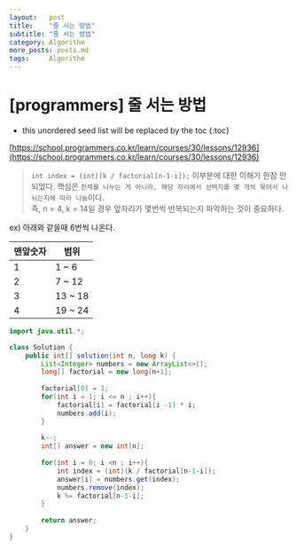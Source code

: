 ```yaml
---
layout:   post
title:    "줄 서는 방법"
subtitle: "줄 서는 방법"
category: Algorithm
more_posts: posts.md
tags:     Algorithm
---
```

# [programmers] 줄 서는 방법

<!--more-->
<!-- Table of contents -->
* this unordered seed list will be replaced by the toc
{:toc}

[https://school.programmers.co.kr/learn/courses/30/lessons/12936](https://school.programmers.co.kr/learn/courses/30/lessons/12936)

> `int index = (int)(k / factorial[n-1-i]);` 이부분에 대한 이해가 한참 안되었다. 핵심은 `전체를 나누는 게 아니라, 해당 자리에서 선택지를 몇 개씩 묶어서 나뉘는지에 따라 나눔`이다.  
> 즉, n = 4, k = 14일 경우 앞자리가 몇번씩 반복되는지 파악하는 것이 중요하다.

ex) 아래와 같을때 6번씩 나온다.

|맨앞숫자|범위|
|---|---|
|1|1 ~ 6|
|2|7 ~ 12|
|3|13 ~ 18|
|4|19 ~ 24|

```java
import java.util.*;

class Solution {
    public int[] solution(int n, long k) {
        List<Integer> numbers = new ArrayList<>();
        long[] factorial = new long[n+1];
        
        factorial[0] = 1;
        for(int i = 1; i <= n ; i++){
            factorial[i] = factorial[i -1] * i;
            numbers.add(i);
        }
        
        k--;
        int[] answer = new int[n];
        
        for(int i = 0; i <n ; i++){
            int index = (int)(k / factorial[n-1-i]);
            answer[i] = numbers.get(index);
            numbers.remove(index);
            k %= factorial[n-1-i];
        }
        
        return answer;
    }
}
```